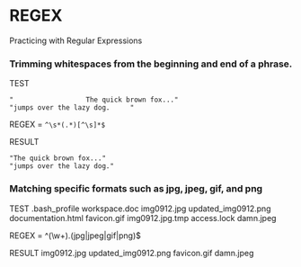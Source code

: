 # REGEX
Practicing with Regular Expressions


### Trimming whitespaces from the beginning and end of a phrase.

TEST
```
"				   The quick brown fox..."
"jumps over the lazy dog.     "
```
REGEX = ```^\s*(.*)[^\s]*$```

RESULT
```
"The quick brown fox..."
"jumps over the lazy dog."
```


### Matching specific formats such as jpg, jpeg, gif, and png 

TEST
.bash_profile
workspace.doc
img0912.jpg
updated_img0912.png
documentation.html
favicon.gif
img0912.jpg.tmp
access.lock
damn.jpeg

REGEX = ^(\w+)\.(jpg|jpeg|gif|png)$

RESULT
img0912.jpg
updated_img0912.png
favicon.gif
damn.jpeg




